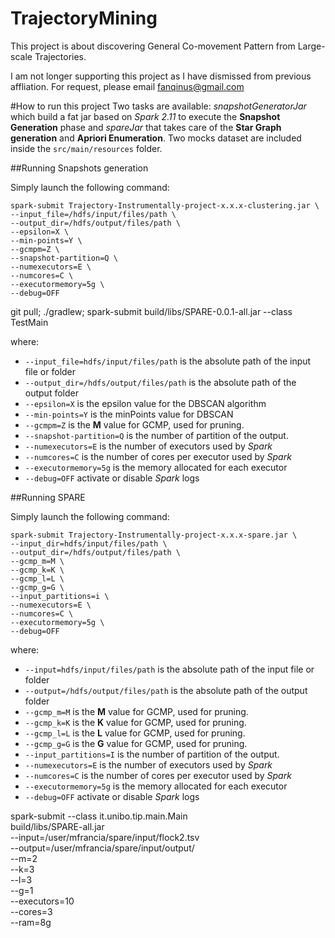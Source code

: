 # TrajectoryMining
This project is about discovering General Co-movement Pattern from Large-scale Trajectories.

I am not longer supporting this project as I have dismissed from previous affliation. For request, please email fanqinus@gmail.com 

#How to run this project
Two tasks are available: _snapshotGeneratorJar_ which build a fat jar
based on _Spark 2.11_ to execute the **Snapshot Generation** phase
and _spareJar_ that takes care of the **Star Graph generation** and
**Apriori Enumeration**.
Two mocks dataset are included inside the `src/main/resources` folder.

##Running Snapshots generation

Simply launch the following command:

```
spark-submit Trajectory-Instrumentally-project-x.x.x-clustering.jar \
--input_file=/hdfs/input/files/path \
--output_dir=/hdfs/output/files/path \ 
--epsilon=X \
--min-points=Y \
--gcmpm=Z \
--snapshot-partition=Q \
--numexecutors=E \
--numcores=C \
--executormemory=5g \
--debug=OFF
```

git pull; ./gradlew; spark-submit build/libs/SPARE-0.0.1-all.jar --class TestMain

where: 
   * `--input_file=hdfs/input/files/path` is the absolute path of the input file or folder
   * `--output_dir=/hdfs/output/files/path` is the absolute path of the output folder
   * `--epsilon=X` is the epsilon value for the DBSCAN algorithm
   * `--min-points=Y` is the minPoints value for DBSCAN
   * `--gcmpm=Z` is the **M** value for GCMP, used for pruning.
   * `--snapshot-partition=Q` is the number of partition of the output.
   * `--numexecutors=E` is the number of executors used by _Spark_
   * `--numcores=C` is the number of cores per executor used by _Spark_
   * `--executormemory=5g` is the memory allocated for each executor 
   * `--debug=OFF` activate or disable _Spark_ logs
   
##Running SPARE

Simply launch the following command:

```
spark-submit Trajectory-Instrumentally-project-x.x.x-spare.jar \
--input_dir=hdfs/input/files/path \
--output_dir=/hdfs/output/files/path \ 
--gcmp_m=M \
--gcmp_k=K \
--gcmp_l=L \
--gcmp_g=G \
--input_partitions=i \
--numexecutors=E \
--numcores=C \
--executormemory=5g \
--debug=OFF
```

where: 
   * `--input=hdfs/input/files/path` is the absolute path of the input file or folder
   * `--output=/hdfs/output/files/path` is the absolute path of the output folder
   * `--gcmp_m=M` is the **M** value for GCMP, used for pruning.
   * `--gcmp_k=K` is the **K** value for GCMP, used for pruning.
   * `--gcmp_l=L` is the **L** value for GCMP, used for pruning.
   * `--gcmp_g=G` is the **G** value for GCMP, used for pruning.
   * `--input_partitions=I` is the number of partition of the output.
   * `--numexecutors=E` is the number of executors used by _Spark_
   * `--numcores=C` is the number of cores per executor used by _Spark_
   * `--executormemory=5g` is the memory allocated for each executor 
   * `--debug=OFF` activate or disable _Spark_ logs


spark-submit --class it.unibo.tip.main.Main \
    build/libs/SPARE-all.jar \
    --input=/user/mfrancia/spare/input/flock2.tsv \
    --output=/user/mfrancia/spare/input/output/ \
    --m=2 \
    --k=3 \
    --l=3 \
    --g=1 \
    --executors=10 \
    --cores=3 \
    --ram=8g